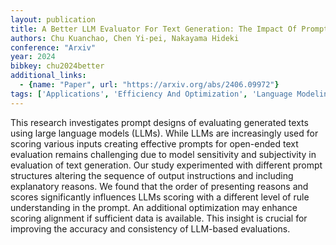 ```yaml
---
layout: publication
title: A Better LLM Evaluator For Text Generation: The Impact Of Prompt Output Sequencing And Optimization
authors: Chu Kuanchao, Chen Yi-pei, Nakayama Hideki
conference: "Arxiv"
year: 2024
bibkey: chu2024better
additional_links:
  - {name: "Paper", url: "https://arxiv.org/abs/2406.09972"}
tags: ['Applications', 'Efficiency And Optimization', 'Language Modeling', 'Prompting']
---
```

This research investigates prompt designs of evaluating generated texts using large language models (LLMs). While LLMs are increasingly used for scoring various inputs creating effective prompts for open-ended text evaluation remains challenging due to model sensitivity and subjectivity in evaluation of text generation. Our study experimented with different prompt structures altering the sequence of output instructions and including explanatory reasons. We found that the order of presenting reasons and scores significantly influences LLMs scoring with a different level of rule understanding in the prompt. An additional optimization may enhance scoring alignment if sufficient data is available. This insight is crucial for improving the accuracy and consistency of LLM-based evaluations.
